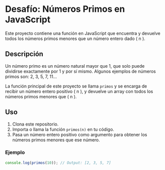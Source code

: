 # Desafío: Números Primos en JavaScript

Este proyecto contiene una función en JavaScript que encuentra y devuelve todos los números primos menores que un número entero dado \( n \).

## Descripción

Un número primo es un número natural mayor que 1, que solo puede dividirse exactamente por 1 y por sí mismo. Algunos ejemplos de números primos son: 2, 3, 5, 7, 11...

La función principal de este proyecto se llama `primos` y se encarga de recibir un número entero positivo \( n \), y devuelve un array con todos los números primos menores que \( n \).

## Uso

1. Clona este repositorio.
2. Importa o llama la función `primos(n)` en tu código.
3. Pasa un número entero positivo como argumento para obtener los números primos menores que ese número.

### Ejemplo

```javascript
console.log(primos(10)); // Output: [2, 3, 5, 7]
